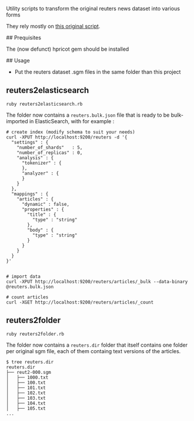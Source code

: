 Utility scripts to transform the original reuters news dataset into various forms

They rely mostly on [this original script](http://earlh.com/blog/2011/06/18/prepping-the-reuters-21578-classification-sample-dataset/).

## Prequisites

The (now defunct) hpricot gem should be installed

## Usage

- Put the reuters dataset .sgm files in the same folder than this project

## reuters2elasticsearch

```
ruby reuters2elasticsearch.rb
```

The folder now contains a `reuters.bulk.json` file that is ready to be bulk-imported in ElasticSearch, with for example : 

```
# create index (modify schema to suit your needs)
curl -XPUT http://localhost:9200/reuters -d '{
  "settings" : {
    "number_of_shards"   : 5,
    "number_of_replicas" : 0,
    "analysis" : {
      "tokenizer" : {
      },
      "analyzer" : {
      }
    }
  },
  "mappings" : {
    "articles" : {
      "dynamic" : false,
      "properties" : {          
        "title" : {
          "type" : "string"
        },          
        "body" : {
          "type" : "string"
        }
      }
    }
  }
}'


# import data
curl -XPUT http://localhost:9200/reuters/articles/_bulk --data-binary @reuters.bulk.json

# count articles
curl -XGET http://localhost:9200/reuters/articles/_count
```

## reuters2folder

```
ruby reuters2folder.rb
```

The folder now contains a `reuters.dir` folder that itself contains one folder per original sgm file, each of them containg text versions of the articles.

```
$ tree reuters.dir
reuters.dir
├── reut2-000.sgm
│   ├── 1000.txt
│   ├── 100.txt
│   ├── 101.txt
│   ├── 102.txt
│   ├── 103.txt
│   ├── 104.txt
│   ├── 105.txt
...
```

